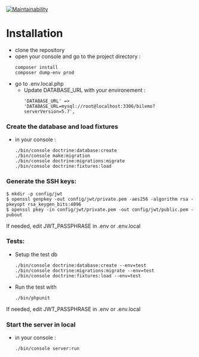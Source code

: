 [![Maintainability](https://api.codeclimate.com/v1/badges/617608fe563fa8683c19/maintainability)](https://codeclimate.com/github/tcheuD/bilemo/maintainability)

# Installation
- clone the repository
- open your console and go to the project directory :
    ```
   composer install
   composer dump-env prod
    ```
- go to .env.local.php
    - Update DATABASE_URL with your environement : 
        ```
        'DATABASE_URL' => 'DATABASE_URL=mysql://root@localhost:3306/bilemo?serverVersion=5.7',
        ```
        
### Create the database and load fixtures
- in your console :
   ```
   ./bin/console doctrine:database:create
   ./bin/console make:migration
   ./bin/console doctrine:migrations:migrate
   ./bin/console doctrine:fixtures:load
   ```
   
### Generate the SSH keys:

    $ mkdir -p config/jwt
    $ openssl genpkey -out config/jwt/private.pem -aes256 -algorithm rsa -pkeyopt rsa_keygen_bits:4096
    $ openssl pkey -in config/jwt/private.pem -out config/jwt/public.pem -pubout
    
If needed, edit JWT_PASSPHRASE in .env or .env.local
  
### Tests:
- Setup the test db
    ```
   ./bin/console doctrine:database:create --env=test
   ./bin/console doctrine:migrations:migrate --env=test
   ./bin/console doctrine:fixtures:load --env=test
    ```
- Run the test with
    ```
    ./bin/phpunit
    ```

If needed, edit JWT_PASSPHRASE in .env or .env.local
     
### Start the server in local
 - in your console :
     ```
     ./bin/console server:run
     ```
